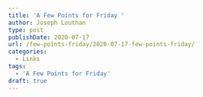 ```yaml
---
title: 'A Few Points for Friday '
author: Joseph Louthan
type: post
publishDate: 2020-07-17
url: /few-points-friday/2020-07-17-few-points-friday/
categories:
  - Links
tags:
  - 'A Few Points for Friday'
draft: true
---
```

